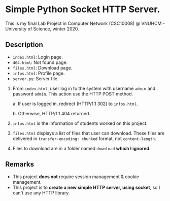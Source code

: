 # Simple Python Socket HTTP Server.
This is my final Lab Project in Computer Network (CSC10008) @ VNUHCM - University of Science, winter 2020.

## Description
- `index.html`: Login page.
- `404.html`: Not found page.
- `files.html`: Download page.
- `infos.html`: Profile page.
- `server.py`: Server file.

1. From `index.html`, user log in to the system with username `admin` and password `admin`. This action use the HTTP POST method.

    a. If user is logged in, redirect (HTTP/1.1 302) to `infos.html`.

    b. Otherwise, HTTP/1.1 404 returned.

2. `infos.html` is the information of students worked on this project.
3. `files.html` displays a list of files that user can download. These files are delivered in `transfer-encoding: chunked` format, not `content-length`.
4. Files to download are in a folder named `download` __which I ignored__.

## Remarks
- This project __does not__ require session management & cookie management.
- This project is to __create a new simple HTTP server, using socket__, so I can't use any HTTP library.
